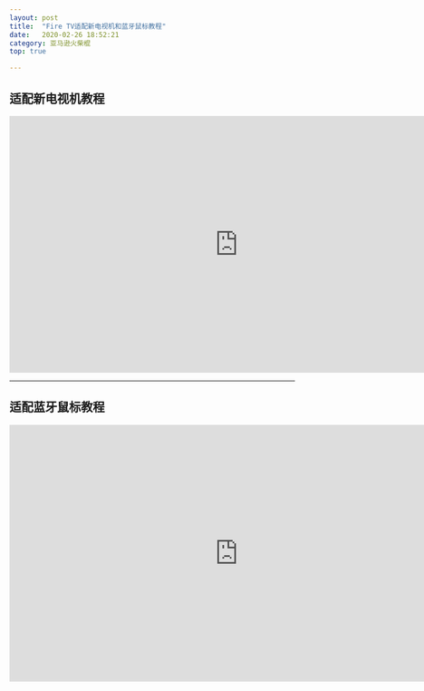 ```yaml
---
layout: post
title:  "Fire TV适配新电视机和蓝牙鼠标教程"
date:   2020-02-26 18:52:21  
category: 亚马逊火柴棍
top: true 

---
```


<body>

<h2>适配新电视机教程</h2>

<iframe width="806" height="453" src="https://www.youtube.com/embed/3EpgwwY3hsg" frameborder="0" allow="accelerometer; autoplay; encrypted-media; gyroscope; picture-in-picture" allowfullscreen></iframe>
</body>

<hr>

<h2>适配蓝牙鼠标教程</h2>


<iframe width="806" height="453" src="https://www.youtube.com/embed/je6UWLk8zdM" frameborder="0" allow="accelerometer; autoplay; encrypted-media; gyroscope; picture-in-picture" allowfullscreen></iframe>

</body>